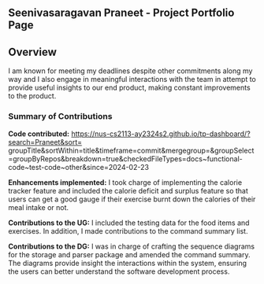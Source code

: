 ## Seenivasaragavan Praneet  - Project Portfolio Page

## Overview
I am known for meeting my deadlines despite other commitments along my way and I also engage in meaningful
interactions with the team in attempt to provide useful insights to our end product, making constant improvements to the product.

### Summary of Contributions
**Code contributed:** https://nus-cs2113-ay2324s2.github.io/tp-dashboard/?search=Praneet&sort=
groupTitle&sortWithin=title&timeframe=commit&mergegroup=&groupSelect
=groupByRepos&breakdown=true&checkedFileTypes=docs~functional-code~test-code~other&since=2024-02-23

**Enhancements implemented:** I took charge of implementing the calorie tracker feature and included the calorie deficit and surplus
feature so that users can get a good gauge if their exercise burnt down the calories of their meal intake or not.

**Contributions to the UG:** I included the testing data for the food items and exercises. In addition, I made contributions to 
the command summary list.

**Contributions to the DG:** I was in charge of crafting the sequence diagrams for the storage and parser package
and amended the command summary. The diagrams provide insight the interactions within the system, ensuring the users
can better understand the software development process.
